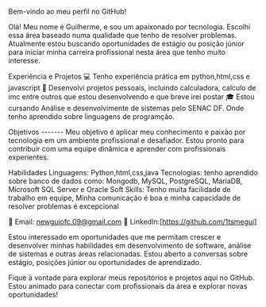 Bem-vindo ao meu perfil no GitHub!

Olá! Meu nome é Guilherme, e sou um apaixonado por tecnologia. Escolhi essa área baseado numa qualidade que tenho de resolver problemas.  
Atualmente estou buscando oportunidades de estágio ou posição júnior para iniciar minha carreira profissional nesta área que tenho muito interesse.

Experiência e Projetos
💻 Tenho experiência prática em python,html,css e javascript
🚀 Desenvolvi projetos pessoais, incluindo calculadora, calculo de imc entre outros que estou desenvolvendo e que breve irei postar
🎓 Estou cursando Análise e desenvolvimente de sistemas pelo SENAC DF. Onde tenho aprendido sobre linguagens de programção. 

Objetivos ------- 
Meu objetivo é aplicar meu conhecimento e paixão por tecnologia em um ambiente profissional e desafiador.
Estou pronto para contribuir com uma equipe dinâmica e aprender com profissionais experientes.

Habilidades
Linguagens: Python,html,css,java 
Tecnologias: tenho aprendido sobre banco de dados como: Mongodb, MySQL, PostgreSQL, MariaDB, Microsoft SQL Server e Oracle
Soft Skills: Tenho muita facilidade de trabalho em equipe, Minha comunicação é boa e minha capacidade de resolver problemas é excepcional 

📧 Email: newguiofc.09@gmail.com 
🔗 LinkedIn:[https://github.com/1tsmegui]

Estou interessado em oportunidades que me permitam crescer e desenvolver minhas habilidades em desenvolvimento de software, análise de sistemas e outras áreas relacionadas.
Estou aberto a conversas sobre estágio, posições júnior ou oportunidades de aprendizado.

Fique à vontade para explorar meus repositórios e projetos aqui no GitHub. Estou animado para conectar com profissionais da área e explorar novas oportunidades!
